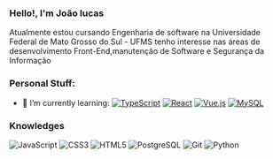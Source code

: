 ### Hello!, I'm João lucas 
Atualmente estou cursando Engenharia de software na Universidade Federal de Mato Grosso do Sul - UFMS
tenho interesse nas áreas de desenvolvimento Front-End,manutenção de Software e Segurança da Informação

### Personal Stuff:
- 🌱 I’m currently learning:  [![TypeScript](https://img.shields.io/badge/-TypeScript-007ACC?style=flat-square&logo=typescript&link=https://github.com/JLmachado404/)](https://github.com/JLmachado404/) 
[![React](https://img.shields.io/badge/-React-black?style=flat-square&logo=react&link=https://github.com/JLmachado404)](https://github.com/JLmachado404)
[![Vue.js](https://img.shields.io/badge/-Vuejs-black?style=flat-square&logo=vue.js&link=https://github.com/JLmachado404)](https://github.com/JLmachado404)
[![MySQL](https://img.shields.io/badge/-MySQL-black?style=flat-square&logo=mysql&link=https://github.com/JLmachado404)](https://github.com/JLmachado404)

### Knowledges
![JavaScript](https://img.shields.io/badge/-JavaScript-%23F7DF1C?style=flat-square&logo=javascript&logoColor=000000&labelColor=%23F7DF1C&color=%23FFCE5A)
![CSS3](https://img.shields.io/badge/-CSS3-%231572B6?style=flat-square&logo=css3)
![HTML5](https://img.shields.io/badge/-HTML5-%23E44D27?style=flat-square&logo=html5&logoColor=ffffff)
![PostgreSQL](https://img.shields.io/badge/-PostgreSQL-336791?style=flat-square&logo=postgresql)
![Git](https://img.shields.io/badge/-Git-%23F05032?style=flat-square&logo=git&logoColor=%23ffffff)
![Python](https://img.shields.io/badge/Python-3776AB?style=flat-square&logo=Python&logoColor=white)
<!--
**JLmachado404/JLmachado404** is a ✨ _special_ ✨ repository because its `README.md` (this file) appears on your GitHub profile.

Here are some ideas to get you started:

- 🔭 I’m currently working on ...
- 🌱 I’m currently learning ...
- 👯 I’m looking to collaborate on ...
- 🤔 I’m looking for help with ...
- 💬 Ask me about ...
- 📫 How to reach me: ...
- 😄 Pronouns: ...
- ⚡ Fun fact: ...
-->
